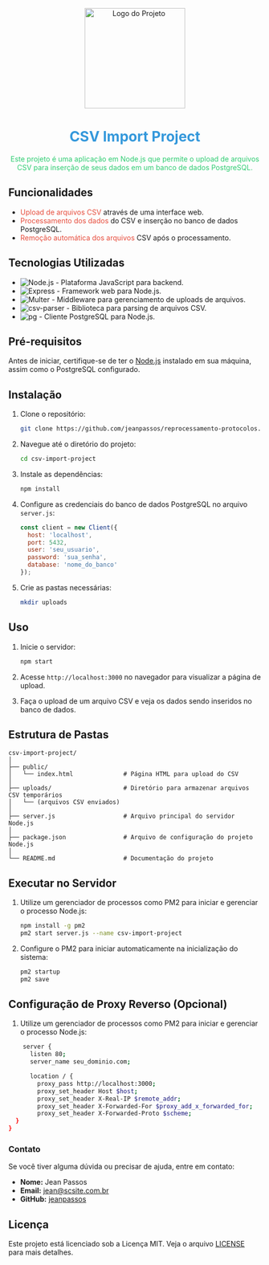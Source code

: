 <p align="center">
  <img src="caminho/para/sua/logo.png" alt="Logo do Projeto" width="200">
</p>

<h1 align="center" style="color:#3498db;">CSV Import Project</h1>

<p align="center" style="color:#2ecc71;">
  Este projeto é uma aplicação em Node.js que permite o upload de arquivos CSV para inserção de seus dados em um banco de dados PostgreSQL.
</p>

## Funcionalidades

- <span style="color:#e74c3c;">Upload de arquivos CSV</span> através de uma interface web.
- <span style="color:#e74c3c;">Processamento dos dados</span> do CSV e inserção no banco de dados PostgreSQL.
- <span style="color:#e74c3c;">Remoção automática dos arquivos</span> CSV após o processamento.

## Tecnologias Utilizadas

- ![Node.js](https://img.shields.io/badge/Node.js-16.x-brightgreen) - Plataforma JavaScript para backend.
- ![Express](https://img.shields.io/badge/Express-4.x-blue) - Framework web para Node.js.
- ![Multer](https://img.shields.io/badge/Multer-1.4.2-yellow) - Middleware para gerenciamento de uploads de arquivos.
- ![csv-parser](https://img.shields.io/badge/csv--parser-3.x-orange) - Biblioteca para parsing de arquivos CSV.
- ![pg](https://img.shields.io/badge/pg-8.x-red) - Cliente PostgreSQL para Node.js.

## Pré-requisitos

Antes de iniciar, certifique-se de ter o [Node.js](https://nodejs.org/) instalado em sua máquina, assim como o PostgreSQL configurado.

## Instalação

1. Clone o repositório:
    ```bash
    git clone https://github.com/jeanpassos/reprocessamento-protocolos.git
    ```
   
2. Navegue até o diretório do projeto:
    ```bash
    cd csv-import-project
    ```

3. Instale as dependências:
    ```bash
    npm install
    ```

4. Configure as credenciais do banco de dados PostgreSQL no arquivo `server.js`:
    ```javascript
    const client = new Client({
      host: 'localhost',
      port: 5432,
      user: 'seu_usuario',
      password: 'sua_senha',
      database: 'nome_do_banco'
    });
    ```

5. Crie as pastas necessárias:
    ```bash
    mkdir uploads
    ```

## Uso

1. Inicie o servidor:
    ```bash
    npm start
    ```

2. Acesse `http://localhost:3000` no navegador para visualizar a página de upload.

3. Faça o upload de um arquivo CSV e veja os dados sendo inseridos no banco de dados.

## Estrutura de Pastas

```plaintext
csv-import-project/
│
├── public/
│   └── index.html              # Página HTML para upload do CSV
│
├── uploads/                    # Diretório para armazenar arquivos CSV temporários
│   └── (arquivos CSV enviados)
│
├── server.js                   # Arquivo principal do servidor Node.js
│
├── package.json                # Arquivo de configuração do projeto Node.js
│
└── README.md                   # Documentação do projeto
```
## Executar no Servidor

1. Utilize um gerenciador de processos como PM2 para iniciar e gerenciar o processo Node.js:
    ```bash
    npm install -g pm2
    pm2 start server.js --name csv-import-project
    ```
2. Configure o PM2 para iniciar automaticamente na inicialização do sistema:
   ```bash
   pm2 startup
   pm2 save
    ```
## Configuração de Proxy Reverso (Opcional)

1. Utilize um gerenciador de processos como PM2 para iniciar e gerenciar o processo Node.js:

```bash
    server {
      listen 80;
      server_name seu_dominio.com;

      location / {
        proxy_pass http://localhost:3000;
        proxy_set_header Host $host;
        proxy_set_header X-Real-IP $remote_addr;
        proxy_set_header X-Forwarded-For $proxy_add_x_forwarded_for;
        proxy_set_header X-Forwarded-Proto $scheme;
  }
}
 ```

### Contato

Se você tiver alguma dúvida ou precisar de ajuda, entre em contato:

- **Nome:** Jean Passos
- **Email:** [jean@scsite.com.br](mailto:jean@scsite.com.br)
- **GitHub:** [jeanpassos](https://github.com/jeanpassos)

## Licença

Este projeto está licenciado sob a Licença MIT. Veja o arquivo [LICENSE](./LICENSE) para mais detalhes.

